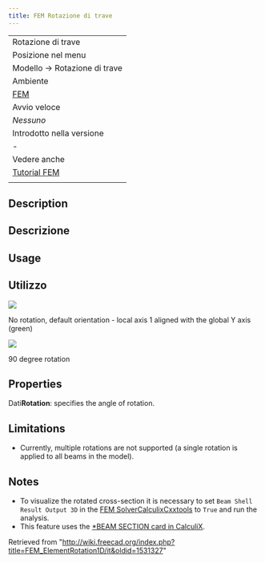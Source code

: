 ```yaml
---
title: FEM Rotazione di trave
---
```

|  |
| --- |
| Rotazione di trave |
| Posizione nel menu |
| Modello → Rotazione di trave |
| Ambiente |
| [FEM](/FEM_Workbench/it "FEM Workbench/it") |
| Avvio veloce |
| *Nessuno* |
| Introdotto nella versione |
| - |
| Vedere anche |
| [Tutorial FEM](/FEM_tutorial "FEM tutorial") |
|  |

## Description

## Descrizione

## Usage

## Utilizzo

![](/images/FEM_beam_no_rotation.png)

No rotation, default orientation - local axis 1 aligned with the global Y axis (green)

![](/images/FEM_beam_rotation.png)

90 degree rotation

## Properties

Dati**Rotation**: specifies the angle of rotation.

## Limitations

* Currently, multiple rotations are not supported (a single rotation is applied to all beams in the model).

## Notes

* To visualize the rotated cross-section it is necessary to set `Beam Shell Result Output 3D` in the [FEM SolverCalculixCxxtools](/FEM_SolverCalculixCxxtools "FEM SolverCalculixCxxtools") to `True` and run the analysis.
* This feature uses the [\*BEAM SECTION card in CalculiX](https://web.mit.edu/calculix_v2.7/CalculiX/ccx_2.7/doc/ccx/node162.html).

Retrieved from "<http://wiki.freecad.org/index.php?title=FEM_ElementRotation1D/it&oldid=1531327>"